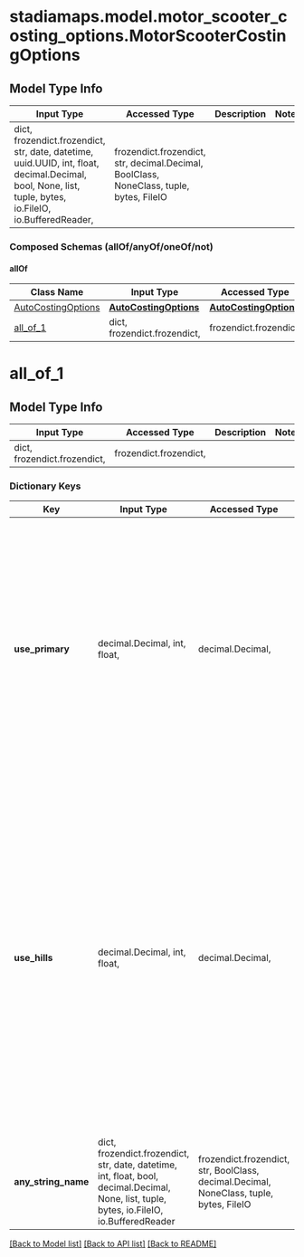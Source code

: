 # stadiamaps.model.motor_scooter_costing_options.MotorScooterCostingOptions

## Model Type Info
Input Type | Accessed Type | Description | Notes
------------ | ------------- | ------------- | -------------
dict, frozendict.frozendict, str, date, datetime, uuid.UUID, int, float, decimal.Decimal, bool, None, list, tuple, bytes, io.FileIO, io.BufferedReader,  | frozendict.frozendict, str, decimal.Decimal, BoolClass, NoneClass, tuple, bytes, FileIO |  | 

### Composed Schemas (allOf/anyOf/oneOf/not)
#### allOf
Class Name | Input Type | Accessed Type | Description | Notes
------------- | ------------- | ------------- | ------------- | -------------
[AutoCostingOptions](AutoCostingOptions.md) | [**AutoCostingOptions**](AutoCostingOptions.md) | [**AutoCostingOptions**](AutoCostingOptions.md) |  | 
[all_of_1](#all_of_1) | dict, frozendict.frozendict,  | frozendict.frozendict,  |  | 

# all_of_1

## Model Type Info
Input Type | Accessed Type | Description | Notes
------------ | ------------- | ------------- | -------------
dict, frozendict.frozendict,  | frozendict.frozendict,  |  | 

### Dictionary Keys
Key | Input Type | Accessed Type | Description | Notes
------------ | ------------- | ------------- | ------------- | -------------
**use_primary** | decimal.Decimal, int, float,  | decimal.Decimal,  | A measure of willingness to use primary roads. Values near 0 attempt to avoid primary roads and stay on roads with lower speeds, and values near 1 indicate the rider is more comfortable on these roads. | [optional] if omitted the server will use the default value of 0.5value must be a 64 bit float
**use_hills** | decimal.Decimal, int, float,  | decimal.Decimal,  | A measure of willingness to take tackle hills. Values near 0 attempt to avoid hills and steeper grades even if it means a longer route, and values near 1 indicates that the rider does not fear them. Note that as some routes may be impossible without hills, 0 does not guarantee avoidance of them. | [optional] if omitted the server will use the default value of 0.5value must be a 64 bit float
**any_string_name** | dict, frozendict.frozendict, str, date, datetime, int, float, bool, decimal.Decimal, None, list, tuple, bytes, io.FileIO, io.BufferedReader | frozendict.frozendict, str, BoolClass, decimal.Decimal, NoneClass, tuple, bytes, FileIO | any string name can be used but the value must be the correct type | [optional]

[[Back to Model list]](../../README.md#documentation-for-models) [[Back to API list]](../../README.md#documentation-for-api-endpoints) [[Back to README]](../../README.md)

